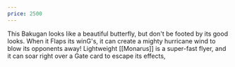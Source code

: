 ```yaml
---
price: 2500
---
```

This Bakugan looks like a beautiful butterfly, but don't be footed by its good looks. When it Flaps its winG's, it can create a mighty hurricane wind to blow its opponents away! Lightweight [[Monarus]] is a super-fast flyer, and it can soar right over a Gate card to escape its effects,